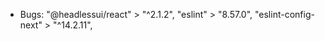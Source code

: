 - Bugs:
  "@headlessui/react" > "^2.1.2",
  "eslint" > "8.57.0",
  "eslint-config-next" > "^14.2.11",
